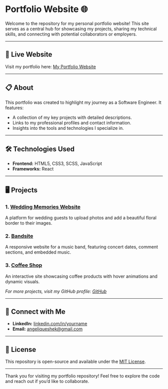 # Portfolio Website 🌐

Welcome to the repository for my personal portfolio website! This site serves as a central hub for showcasing my projects, sharing my technical skills, and connecting with potential collaborators or employers.

---

## 🔗 Live Website
Visit my portfolio here: [My Portfolio Website](https://angeliqueshek.dev)  

---

## 📋 About
This portfolio was created to highlight my journey as a Software Engineer. It features:
- A collection of my key projects with detailed descriptions.
- Links to my professional profiles and contact information.
- Insights into the tools and technologies I specialize in.

---

## 🛠️ Technologies Used
- **Frontend:** HTML5, CSS3, SCSS, JavaScript
- **Frameworks:** React

---

## 🖥️ Projects
### 1. [Wedding Memories Website](https://github.com/shekange/capstone)
A platform for wedding guests to upload photos and add a beautiful floral border to their images.

### 2. [Bandsite](https://github.com/shekange/bandsite)
A responsive website for a music band, featuring concert dates, comment sections, and embedded music.

### 3. [Coffee Shop](https://github.com/sheknage/coffeeshop)
An interactive site showcasing coffee products with hover animations and dynamic visuals.

_For more projects, visit my GitHub profile: [GitHub](https://github.com/shekange)_

---

## 🤝 Connect with Me
- **LinkedIn:** [linkedin.com/in/yourname](https://www.linkedin.com/in/angeliqueshek)
- **Email:** [angeliqueshek@gmail.com](mailto:angeliqueshek@gmail.com)

---

## 📄 License
This repository is open-source and available under the [MIT License](LICENSE).

---

Thank you for visiting my portfolio repository! Feel free to explore the code and reach out if you’d like to collaborate.
